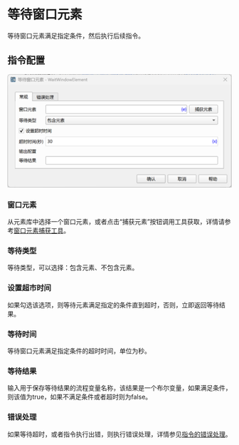 # 等待窗口元素

等待窗口元素满足指定条件，然后执行后续指令。

## 指令配置

![等待窗口元素常规配置对话框](wait_window_element_general_config.png)

### 窗口元素

从元素库中选择一个窗口元素，或者点击“捕获元素”按钮调用工具获取，详情请参考[窗口元素捕获工具](../../manual/window_element_capture_tool.md)。

### 等待类型

等待类型，可以选择：包含元素、不包含元素。

### 设置超市时间

如果勾选该选项，则等待元素满足指定的条件直到超时，否则，立即返回等待结果。

### 等待时间

等待窗口元素满足指定条件的超时时间，单位为秒。

### 等待结果

输入用于保存等待结果的流程变量名称，该结果是一个布尔变量，如果满足条件，则该值为true，如果不满足条件或者超时则为false。

### 错误处理

如果等待超时，或者指令执行出错，则执行错误处理，详情参见[指令的错误处理](../../manual/error_handling.md)。
